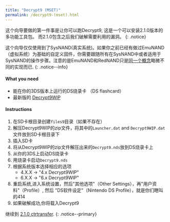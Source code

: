```yaml
---
title: "Decrypt9 (MSET)"
permalink: /decrypt9-(mset).html
---
```


这个向导要做的第一件事是让你可以跑Decrypt9, 这是一个可以安装2.1.0版本的多功能工具包。 而2.1.0包含之后我们破解需要利用的漏洞。
{: .notice}

这个向导仅仅使用到了SysNAND(真实系统)。如果你之前已经有做过EmuNAND（虚拟系统）为基础的自定义固件，你需要跟随所有在SysNAND中或者适用于SysNAND的操作步骤。注意的是EmuNAND和RedNAND只是[同一个概念](http://3dbrew.org/wiki/NAND_Redirection)略微不同的实现而已.
{: .notice--info}

#### What you need

* 能在你的3DS版本上运行的DS烧录卡 （DS flashcard）
* 最新版的 [Decrypt9WIP](https://github.com/d0k3/Decrypt9WIP/releases/)

#### Instructions

1. 在SD卡根目录创建`files9`目录（如果不存在）
2. 解压Decrypt9WIP的zip文件，将其中的`Launcher.dat` and `Decrypt9WIP.dat`文件放到SD卡根目录下
3. 插入SD卡
4. 将从Decrypt9WIP的zip文件解压出来的`Decrypt9.nds`放到DS烧录卡上
5. 从你的3DS上启动DS烧录卡
6. 用烧录卡启动`Decrypt9.nds`
7. 根据系统版本选择相应的选项
    + 4.X.X -> "4.x Decrypt9WIP"
    + 6.X.X -> "6.x Decrypt9WIP"
8. 重启系统,进入系统设置，然后"其他选项"（Other Settings），再"用户资料"（Profile）, 然后 "DS软件设定"（Nintendo DS Profile），就是你们瞎叫的414
9. 如果破解成功,你将载入Decrypt9

继续到 [2.1.0 ctrtransfer](2.1.0-ctrtransfer).
{: .notice--primary}
